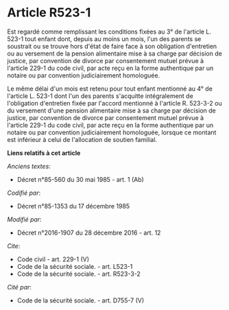# Article R523-1

Est regardé comme remplissant les conditions fixées au 3° de l'article L. 523-1 tout enfant dont, depuis au moins un mois,
l'un des parents se soustrait ou se trouve hors d'état de faire face à son obligation d'entretien ou au versement de la
pension alimentaire mise à sa charge par décision de justice, par convention de divorce par consentement mutuel prévue à
l'article 229-1 du code civil, par acte reçu en la forme authentique par un notaire ou par convention judiciairement
homologuée. 

Le même délai d'un mois est retenu pour tout enfant mentionné au 4° de l'article L. 523-1 dont l'un des parents s'acquitte
intégralement de l'obligation d'entretien fixée par l'accord mentionné à l'article R. 523-3-2 ou du versement d'une pension
alimentaire mise à sa charge par décision de justice, par convention de divorce par consentement mutuel prévue à l'article
229-1 du code civil, par acte reçu en la forme authentique par un notaire ou par convention judiciairement homologuée,
lorsque ce montant est inférieur à celui de l'allocation de soutien familial.

**Liens relatifs à cet article**

_Anciens textes_:

  - Décret n°85-560 du 30 mai 1985 - art. 1 (Ab)

_Codifié par_:

  - Décret n°85-1353 du 17 décembre 1985

_Modifié par_:

  - Décret n°2016-1907 du 28 décembre 2016 - art. 12

_Cite_:

  - Code civil - art. 229-1 (V)
  - Code de la sécurité sociale. - art. L523-1
  - Code de la sécurité sociale. - art. R523-3-2

_Cité par_:

  - Code de la sécurité sociale. - art. D755-7 (V)
